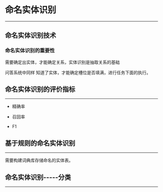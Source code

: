 # 命名实体识别

---

## 命名实体识别技术

### 命名实体识别的重要性

需要确定出实体，才能确定关系，实体识别是抽取关系的基础

问答系统中同样 知道了实体，才能确定槽位是否填满，进行任务下面的执行。

## 命名实体识别的评价指标

---

* 精确率

* 召回率

* F1

## 基于规则的命名实体识别

---

需要构建词典库存储命名的实体表。

## 命名实体识别-----分类

---




